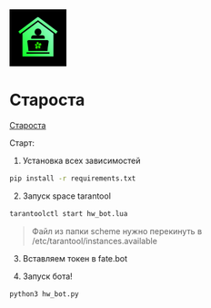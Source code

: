<img src="https://github.com/ICQ-BOTS/hw_bot/blob/main/hw.png" width="100" height="100">


# Староста
[Староста](https://icq.im/hw_bot)

Старт:
1. Установка всех зависимостей 
```bash
pip install -r requirements.txt
```

2. Запуск space tarantool
```bash
tarantoolctl start hw_bot.lua
```
> Файл из папки scheme нужно перекинуть в /etc/tarantool/instances.available

3. Вставляем токен в fate.bot

4. Запуск бота!
```bash
python3 hw_bot.py
```